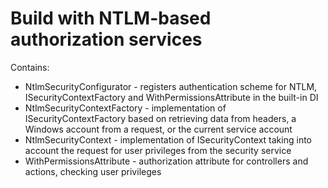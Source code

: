 ﻿# Build with NTLM-based authorization services

Contains:
* NtlmSecurityConfigurator - registers authentication scheme for NTLM, ISecurityContextFactory and WithPermissionsAttribute in the built-in DI
* NtlmSecurityContextFactory - implementation of ISecurityContextFactory based on retrieving data from headers, a Windows account from a request, or the current service account
* NtlmSecurityContext - implementation of ISecurityContext taking into account the request for user privileges from the security service
* WithPermissionsAttribute - authorization attribute for controllers and actions, checking user privileges